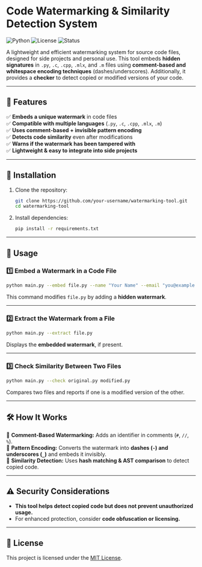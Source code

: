# **Code Watermarking & Similarity Detection System**

![Python](https://img.shields.io/badge/Python-3.8%2B-blue) ![License](https://img.shields.io/badge/License-MIT-green) ![Status](https://img.shields.io/badge/Status-Active-brightgreen)

A lightweight and efficient watermarking system for source code files, designed for side projects and personal use. This tool embeds **hidden signatures** in `.py`, `.c`, `.cpp`, `.mlx`, and `.m` files using **comment-based and whitespace encoding techniques** (dashes/underscores). Additionally, it provides a **checker** to detect copied or modified versions of your code.

---

## **🔹 Features**  
✅ **Embeds a unique watermark** in code files  
✅ **Compatible with multiple languages** (`.py`, `.c`, `.cpp`, `.mlx`, `.m`)  
✅ **Uses comment-based + invisible pattern encoding**  
✅ **Detects code similarity** even after modifications  
✅ **Warns if the watermark has been tampered with**  
✅ **Lightweight & easy to integrate into side projects**  

---

## **📌 Installation**  
1. Clone the repository:  
   ```bash
   git clone https://github.com/your-username/watermarking-tool.git
   cd watermarking-tool
   ```
2. Install dependencies:  
   ```bash
   pip install -r requirements.txt
   ```

---

## **🚀 Usage**  

### **1️⃣ Embed a Watermark in a Code File**  
```bash
python main.py --embed file.py --name "Your Name" --email "you@example.com" --signature "ProjectX"
```
This command modifies `file.py` by adding a **hidden watermark**.

---

### **2️⃣ Extract the Watermark from a File**  
```bash
python main.py --extract file.py
```
Displays the **embedded watermark**, if present.

---

### **3️⃣ Check Similarity Between Two Files**  
```bash
python main.py --check original.py modified.py
```
Compares two files and reports if one is a modified version of the other.

---

## **🛠 How It Works**  

🔹 **Comment-Based Watermarking:** Adds an identifier in comments (`#`, `//`, `%`).  
🔹 **Pattern Encoding:** Converts the watermark into **dashes (`-`) and underscores (`_`)** and embeds it invisibly.  
🔹 **Similarity Detection:** Uses **hash matching & AST comparison** to detect copied code.  

---

## **⚠️ Security Considerations**  
- **This tool helps detect copied code but does not prevent unauthorized usage.**  
- For enhanced protection, consider **code obfuscation or licensing.**  

---

## **📝 License**  
This project is licensed under the [MIT License](LICENSE).
